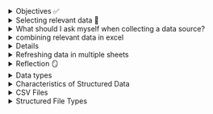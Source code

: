 <details><summary> Objectives ✅ </summary>

During this module, I learned how to describe the various sources of data that are used in data analytics. I became able to describe various types of structured and unstructured data files. Finally, I was able to configure data according to the requirements of an analysis.
</details>

<details><summary> Selecting relevant data 🔎 </summary>

Selecting relevant data is vital in ensuring the validity and reliability of data analysis. It may be necessary to establish new procedures to collect the data required or could also involve combining data from multiple sources into a format that can be analysed. 
</details>

<details><summary> What should I ask myself when collecting a data source? </summary>

1. what data points are necessary to inform my analysis?

2. do i already have access to this data or must i find a dataset from another source?

3. Where are reliable and verifiable sources of this data?

4. How relevant is the data collected and updated

5. How is the data licensed for use, and is there a cost

6. Is the data in a format that i can use, or convert to use with the tools i have available?
</details>

<details><summary> combining relevant data in excel </summary>

Data analytics involves pulling information from multiple sources, which can be challenging to keep synchronised. In the Lab practical, I used Excel's workbook links feature to connect one worksheet to others, which ensures that data stays up to date. 


External references are espcially useful when large models cannot be stored in a single workbook. This feature allows me to:

- Consolidate data from multiple workbooks (years, departments, products) for summaries, reports or graphs.

- create subsets of data by linking only relevant information instead of entire workbooks.

- split complex data into smaller, more manageable workbooks while still being able to generate summaries or combined reports.

</details>

<details><summaries> LAB: Part 1: Link Multiple Worksheets </summaries>


I started off with two seperate worksheet datasets containing data about the bike sales from two seperate years, 2021 and 2022. 


I then opened up a new worksheet that was blank, and renamed it 'BikeSales_Consolidated'. 


Within workbook 'BikeSales_Consolidated' I pressed the '=' in cell A1, selected the tab of the worksheet that I wanted to import, which was Bike_Sales_2021, went back onto BikeSales_Consolidated, the function then contained the url of the worksheet i was importing and i clicked enter. 


I then repeated the process for workbook Bike_sales_2022. 
</details>

<details><summary> Refreshing data in multiple sheets </summary>
**linked averages updated automatically when the source data changed**

i refreshed workbook links to sync data 
</details>

<details><summary> Reflection 🪞 </summary>
workbooks are useful when managing data across multioke files, this comes in handy for tasks such as consolidating departmental budgets, combining regional sales, tracking projects, or splitting large datasets as they keep everything synchronised.

</details>

<details><summary> Data types </summary>

- static - data that is recieved and stored prior to performing analyses on the data. 

- streaming - data is processed and analysed as it is recieved and subsequent results are used or stored.

- string - data that is treated as text and composed of letters. numbers are not to be used.

- integer - whole numbers or numbers that do not unclude decimals - may or may not use negative numbers depending on computer language

- floating point - numbers with decimal places - frequantly used

- date and time - important in recording when an observation in a dataset was made

- boolean - data that is treated as either true or false. typically writted as TRUE or FALSE to indicate a Boolean result instead of a string

</details>

<details><summary> Characteristics of Structured Data </summary>

- Structured data refers to the data that is entered and maintained in defined fields within a file or record.

- structured data is easily entered, classified, classified, queried and analysed by a computer - for example, when we submit our name address and billing info into a website, we are creating structured data.

- it is well defined and organised in structure

- can be stored in tables, usually within vertical columns and horizontal rows

- the content and format of the data is documented

- it is organised into files, records and fields

- it can be searched, sorted and queried

- input controls can reduce the possibility of invalid data
</details>

<details><summary> CSV Files </summary>

different applications save data in different formats, so universal formats are used to ensure compatibility.

- CSV: Plain text, uses commas (or other seperators) for columns and new lines for rows, this is common for spreadsheers, databases, analytics and visualisation. Remember, a special character in CSV is any that is not a number or letter and can be used to seperate columns in a data table.

- JSON: lightweight, human-readable, widely used for data exchange.

- XML: Markup language similar to HTML, supports structured data.

Converting data into these common formats makes it easier to combine and share across different tools and systems. 

</details>

<details><summary> Structured File Types </summary>

There are many, hold on in your seat.,

- relational database - collection of tables with columns and rows which are connected by pre-defined relationships.

- Logs - machine generated historical record of everything that happens within a system (think transactions, errors, even log ticker.)

- spreadsheets - flat file database, it stores and records in a single file with no hierarchical structure

- sensor readings - sensor output usually collected in a standardised format, which may very by manufacturer. Individual readings may be seperated only by a delimiter or may be time dependent (one output per second seperated by timestamps.)

- transactional records - records of transactions can be stored in many different formats depending on transaction tyoe and source.

</details>

